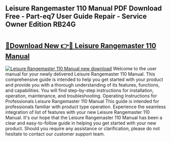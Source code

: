 ## Leisure Rangemaster 110 Manual PDF Download Free - Part-eq7 User Guide Repair - Service Owner Edition RB24G

# <h2><a href="http://cf19413.oget.top/?id=Leisure+Rangemaster+110+Manual">🔗Download New 👉🔴 Leisure Rangemaster 110 Manual</a></h2>

[![Leisure Rangemaster 110 Manual new download](https://i.imgur.com/5g1atiW.png)](http://cf19413.oget.top/?id=Leisure+Rangemaster+110+Manual)
Welcome to the user manual for your newly delivered Leisure Rangemaster 110 Manual. This comprehensive guide is intended to help you get started with your product and provide you with a thorough understanding of its features, functions, and capabilities. You will find step-by-step instructions for installation, operation, maintenance, and troubleshooting. Operating Instructions for Professionals Leisure Rangemaster 110 Manual This guide is intended for professionals familiar with product type operation. Experience the seamless integration of list of features with your new Leisure Rangemaster 110 Manual. It's our hope that the Leisure Rangemaster 110 Manual has been a clear and easy-to-follow guide in helping you get started with your new product. Should you require any assistance or clarification, please do not hesitate to contact our customer support team.

